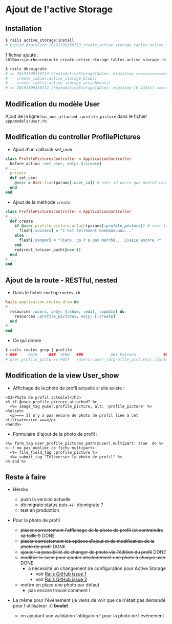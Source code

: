 # Ajout de l'active Storage

## Installation

~~~bash
$ rails active_storage:install
# Copied migration 20191109150713_create_active_storage_tables.active_storage.rb from active_storage
~~~

1 fichier ajouté : `2019moisjourheureminute_create_active_storage_tables.active_storage.rb`

~~~bash
$ rails db:migrate
# == 20191109150713 CreateActiveStorageTables: migrating ========================
# -- create_table(:active_storage_blobs)
# -- create_table(:active_storage_attachments)
# == 20191109150713 CreateActiveStorageTables: migrated (0.1325s) ===============
~~~

## Modification du modèle **User**

Ajout de la ligne `has_one_attached :profile_picture` dans le fichier `app/models/user.rb`

## Modification du controller **ProfilePictures**

* Ajout d'un callback set_user
~~~ruby
class ProfilePicturesController < ApplicationController
  before_action :set_user, only: [:create]
# ...
  private
  def set_user
    @user = User.find(params[:user_id]) # user_id parce que nested route, voir paragraphe suivant
  end
end
~~~

* Ajout de la méthode `create`
~~~ruby
class ProfilePicturesController < ApplicationController
# ...
  def create
    if @user.profile_picture.attach(params[:profile_picture]) # voir la modification de USER_show pour le :profile_picture
      flash[:success] = "C'est tellement beeeaaauuuu..."
    else
      flash[:danger] = "Tiens, ça n'a pas marché... Essaie encore ?"
    end
    redirect_to(user_path(@user))
  end
# ...
end
~~~

## Ajout de la route - RESTful, nested
* Dans le ficher `config/routes.rb`
~~~ruby
Rails.application.routes.draw do
# ...
  resources :users, only: [:show, :edit, :update] do
    resources :profile_pictures, only: [:create]
  end
#...
end
~~~

* Ce qui donne
~~~bash
$ rails routes grep | profile
# ###     PATH     ###  VERB   ###            URI Pattern            ###  ------------- #  CONTROLLER#ACTION  #
# user_profile_pictures POST   /users/:user_id/profile_pictures(.:format) ------------- profile_pictures#create
~~~

## Modification de la view User_show
* Affichage de la photo de profil actuelle si elle existe :

~~~erb
<h3>Photo de profil actuelel</h3>
<% if @user.profile_picture.attached? %>
  <%= image_tag @user.profile_picture, alt: 'profile_picture' %>
<%else%>
  <p>=== Il n'y a pas encore de photo de profil liée à cet utilisateurice ===</p>
<%end%>
~~~

* Formulaire d'ajout de la photo de profil :
~~~erb
<%= form_tag user_profile_pictures_path(@user),multipart: true  do %> <--! ne pas oublier ce fichu multipart>
  <%= file_field_tag :profile_picture %>
  <%= submit_tag "Téléverser la photo de profil" %>
<% end %>
~~~

## Reste à faire 
* Héroku
  * push la version actuelle
  * db:migrate:status puis +/- db:migrate ?
  * test en production

* Pour la photo de profil
  * ~~placer correctement l'affichage de la photo de profil (et contraindre sa taille !)~~ DONE
  * ~~placer correctement les options d'ajout et de modification de la photo de profil~~ DONE
  * ~~ajouter la possibilité de changer de photo via l'édition du profil~~ DONE
  * ~~modifier le seed pour ajouter aléatoirement une photo à chaque user~~ DONE
    * a nécessité un changement de configuration pour Active Storage
      * voir [Rails GitHub issue 1](https://github.com/rails/rails/issues/33500)
      * voir [Rails GitHub issue 2](https://github.com/rails/rails/issues/34939)
  * mettre en place une photo par défaut
    * pas encore trouvé comment !

* La même pour l'évènement (je viens de voir que ce n'était pas demandé pour l'utilisateur :/) **boulet**
  * en ajoutant une validation 'obligatoire' pour la photo de l'évènement